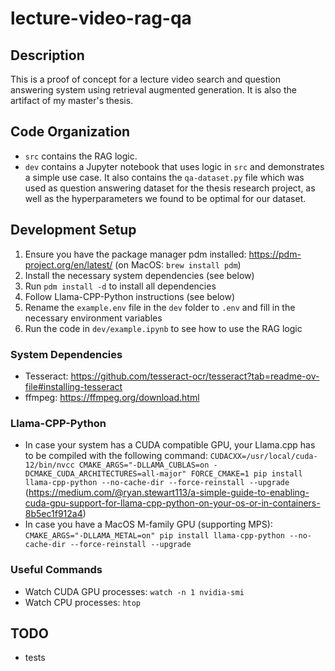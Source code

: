 # lecture-video-rag-qa

## Description

This is a proof of concept for a lecture video search and question answering system using retrieval augmented generation. It is also the artifact of my master's thesis.

## Code Organization

- `src` contains the RAG logic.
- `dev` contains a Jupyter notebook that uses logic in `src` and demonstrates a simple use case. It also contains the `qa-dataset.py` file which was used as question answering dataset for the thesis research project, as well as the hyperparameters we found to be optimal for our dataset.

## Development Setup

1. Ensure you have the package manager pdm installed: https://pdm-project.org/en/latest/ (on MacOS: `brew install pdm`)
2. Install the necessary system dependencies (see below)
3. Run `pdm install -d` to install all dependencies
4. Follow Llama-CPP-Python instructions (see below)
5. Rename the `example.env` file in the `dev` folder to `.env` and fill in the necessary environment variables
6. Run the code in `dev/example.ipynb` to see how to use the RAG logic

### System Dependencies

- Tesseract: https://github.com/tesseract-ocr/tesseract?tab=readme-ov-file#installing-tesseract
- ffmpeg: https://ffmpeg.org/download.html

### Llama-CPP-Python

- In case your system has a CUDA compatible GPU, your Llama.cpp has to be compiled with the following command: `CUDACXX=/usr/local/cuda-12/bin/nvcc CMAKE_ARGS="-DLLAMA_CUBLAS=on -DCMAKE_CUDA_ARCHITECTURES=all-major" FORCE_CMAKE=1 pip install llama-cpp-python --no-cache-dir --force-reinstall --upgrade` (https://medium.com/@ryan.stewart113/a-simple-guide-to-enabling-cuda-gpu-support-for-llama-cpp-python-on-your-os-or-in-containers-8b5ec1f912a4)
- In case you have a MacOS M-family GPU (supporting MPS): `CMAKE_ARGS="-DLLAMA_METAL=on" pip install llama-cpp-python --no-cache-dir --force-reinstall --upgrade`

### Useful Commands

- Watch CUDA GPU processes: `watch -n 1 nvidia-smi`
- Watch CPU processes: `htop`

## TODO

- tests
